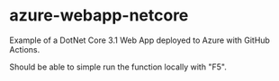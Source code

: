 # azure-webapp-netcore
Example of a DotNet Core 3.1 Web App deployed to Azure with GitHub Actions.

Should be able to simple run the function locally with "F5".